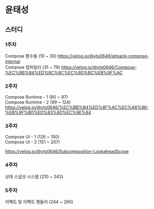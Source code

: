# 윤태성
## 스터디
### 1주차
Compose 함수들 (10 ~ 30) https://velog.io/@yts0646/jetpack-compose-internal <br>
Compose 컴파일러 (31 ~ 79) https://velog.io/@yts0646/Compose-%EC%BB%B4%ED%8C%8C%EC%9D%BC%EB%9F%AC

### 2주차
Compose Runtime - 1 (80 ~ 97) <br>
Compose Runtime - 2 (99 ~ 124) https://velog.io/@yts0646/%EC%BB%B4%ED%8F%AC%EC%A6%88-%EB%9F%B0%ED%83%80%EC%9E%84

### 3주차
Compose UI - 1 (126 ~ 150) <br>
Compose UI - 2 (151 ~ 207)

https://velog.io/@yts0646/Subcomposition-LookaheadScope

### 4주차
상태 스냅샷 시스템 (210 ~ 243)

### 5주차
이펙트 및 이펙트 핸들러 (244 ~ 260)
